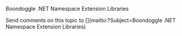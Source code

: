 ﻿Boondoggle .NET Namespace Extension Libraries



Send comments on this topic to [](mailto:?Subject=Boondoggle .NET Namespace Extension Libraries)
